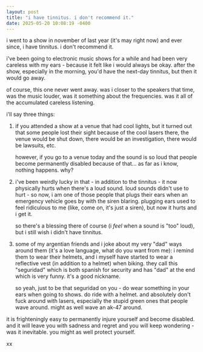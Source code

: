 ```yaml
---
layout: post
title: "i have tinnitus. i don't recommend it."
date: 2025-05-20 10:08:19 -0400
---
```


i went to a show in november of last year (it's may right now) and ever since, i have tinnitus. i don't recommend it.

i've been going to electronic music shows for a while and had been very careless with my ears - because it felt like i would always be okay. after the show, especially in the morning, you'd have the next-day tinnitus, but then it would go away.

of course, this one never went away. was i closer to the speakers that time, was the music louder, was it something about the frequencies. was it all of the accumulated careless listening.

i'll say three things:

1. if you attended a show at a venue that had cool lights, but it turned out that some people lost their sight because of the cool lasers there, the venue would be shut down, there would be an investigation, there would be lawsuits, etc.

    however, if you go to a venue today and the sound is so loud that people become permanently disabled because of that... as far as i know, nothing happens. why?

2. i've been weirdly lucky in that - in addition to the tinnitus - it now physically hurts when there's a loud sound. loud sounds didn't use to hurt - so now, i am one of those people that plugs their ears when an emergency vehicle goes by with the siren blaring. plugging ears used to feel ridiculous to me (like, come on, it's just a siren), but now it hurts and i get it.

    so there's a blessing there of course (i _feel_ when a sound is "too" loud), but i still wish i didn't have tinnitus.

3. some of my argentian friends and i joke about my very "dad" ways around them (it's a love language, what do you want from me): i remind them to wear their helmets, and i myself have started to wear a reflective vest (in addition to a helmet) when biking. they call this "seguridad" which is both spanish for security and has "dad" at the end which is very funny. it's a good nickname.

    so yeah, just to be that seguridad on you - do wear something in your ears when going to shows. do ride with a helmet. and absolutely don't fuck around with lasers, especially the stupid green ones that people wave around. might as well wave an ak-47 around.

it is frighteningly easy to permanently injure yourself and become disabled. and it will leave you with sadness and regret and you will keep wondering - was it inevitable. you might as well protect yourself.

xx
